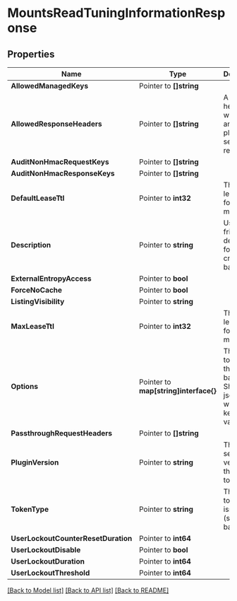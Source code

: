 # MountsReadTuningInformationResponse


## Properties

Name | Type | Description | Notes
------------ | ------------- | ------------- | -------------
**AllowedManagedKeys** | Pointer to **[]string** |  | [optional] 
**AllowedResponseHeaders** | Pointer to **[]string** | A list of headers to whitelist and allow a plugin to set on responses. | [optional] 
**AuditNonHmacRequestKeys** | Pointer to **[]string** |  | [optional] 
**AuditNonHmacResponseKeys** | Pointer to **[]string** |  | [optional] 
**DefaultLeaseTtl** | Pointer to **int32** | The default lease TTL for this mount. | [optional] 
**Description** | Pointer to **string** | User-friendly description for this credential backend. | [optional] 
**ExternalEntropyAccess** | Pointer to **bool** |  | [optional] 
**ForceNoCache** | Pointer to **bool** |  | [optional] 
**ListingVisibility** | Pointer to **string** |  | [optional] 
**MaxLeaseTtl** | Pointer to **int32** | The max lease TTL for this mount. | [optional] 
**Options** | Pointer to **map[string]interface{}** | The options to pass into the backend. Should be a json object with string keys and values. | [optional] 
**PassthroughRequestHeaders** | Pointer to **[]string** |  | [optional] 
**PluginVersion** | Pointer to **string** | The semantic version of the plugin to use. | [optional] 
**TokenType** | Pointer to **string** | The type of token to issue (service or batch). | [optional] 
**UserLockoutCounterResetDuration** | Pointer to **int64** |  | [optional] 
**UserLockoutDisable** | Pointer to **bool** |  | [optional] 
**UserLockoutDuration** | Pointer to **int64** |  | [optional] 
**UserLockoutThreshold** | Pointer to **int64** |  | [optional] 





[[Back to Model list]](../README.md#documentation-for-models) [[Back to API list]](../README.md#documentation-for-api-endpoints) [[Back to README]](../README.md)


